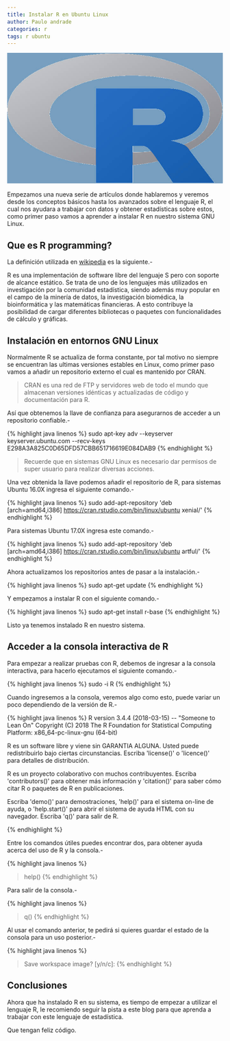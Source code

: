 ```yaml
---
title: Instalar R en Ubuntu Linux
author: Paulo andrade
categories: r
tags: r ubuntu
---
```


![Instalacion R programming](/img/r.jpg)

Empezamos una nueva serie de artículos donde hablaremos y veremos desde los conceptos básicos hasta los avanzados sobre el lenguaje R, el cual nos ayudara a trabajar con datos y obtener estadísticas sobre estos, como primer paso vamos a aprender a instalar R en nuestro sistema GNU Linux.

## Que es R programming?

La definición utilizada en [wikipedia](https://es.wikipedia.org/wiki/R_(lenguaje_de_programaci%C3%B3n)) es la siguiente.-

R es una implementación de software libre del lenguaje S pero con soporte de alcance estático. Se trata de uno de los lenguajes más utilizados en investigación por la comunidad estadística, siendo además muy popular en el campo de la minería de datos, la investigación biomédica, la bioinformática y las matemáticas financieras. A esto contribuye la posibilidad de cargar diferentes bibliotecas o paquetes con funcionalidades de cálculo y gráficas.

## Instalación en entornos GNU Linux

Normalmente R se actualiza de forma constante, por tal motivo no siempre se encuentran las ultimas versiones estables en Linux, como primer paso vamos a añadir un repositorio externo el cual es mantenido por CRAN.

> CRAN es una red de FTP y servidores web de todo el mundo que almacenan versiones idénticas y actualizadas de código y documentación para R.

Así que obtenemos la llave de confianza para asegurarnos de acceder a un repositorio confiable.-

<ins class="adsbygoogle"
     style="display:block; text-align:center;"
     data-ad-layout="in-article"
     data-ad-format="fluid"
     data-ad-client="ca-pub-0593566584451788"
     data-ad-slot="1426664336"></ins>
<script>
     (adsbygoogle = window.adsbygoogle || []).push({});
</script>

{% highlight java linenos %}
sudo apt-key adv --keyserver keyserver.ubuntu.com --recv-keys E298A3A825C0D65DFD57CBB651716619E084DAB9
{% endhighlight %}

> Recuerde que en sistemas GNU Linux es necesario dar permisos de super usuario para realizar diversas acciones.

Una vez obtenida la llave podemos añadir el repositorio de R, para sistemas Ubuntu 16.0X ingresa el siguiente comando.-

{% highlight java linenos %}
sudo add-apt-repository 'deb [arch=amd64,i386] https://cran.rstudio.com/bin/linux/ubuntu xenial/'
{% endhighlight %}

Para sistemas Ubuntu 17.0X ingresa este comando.-

{% highlight java linenos %}
sudo add-apt-repository 'deb [arch=amd64,i386] https://cran.rstudio.com/bin/linux/ubuntu artful/'
{% endhighlight %}

Ahora actualizamos los repositorios antes de pasar a la instalación.-

{% highlight java linenos %}
sudo apt-get update
{% endhighlight %}

Y empezamos a instalar R con el siguiente comando.-

{% highlight java linenos %}
sudo apt-get install r-base
{% endhighlight %}

Listo ya tenemos instalado R en nuestro sistema.

## Acceder a la consola interactiva de R

Para empezar a realizar pruebas con R, debemos de ingresar a la consola interactiva, para hacerlo ejecutamos el siguiente comando.-

{% highlight java linenos %}
sudo -i R
{% endhighlight %}

Cuando ingresemos a la consola, veremos algo como esto, puede variar un poco dependiendo de la versión de R.-

{% highlight java linenos %}
R version 3.4.4 (2018-03-15) -- "Someone to Lean On"
Copyright (C) 2018 The R Foundation for Statistical Computing
Platform: x86_64-pc-linux-gnu (64-bit)

R es un software libre y viene sin GARANTIA ALGUNA.
Usted puede redistribuirlo bajo ciertas circunstancias.
Escriba 'license()' o 'licence()' para detalles de distribución.

R es un proyecto colaborativo con muchos contribuyentes.
Escriba 'contributors()' para obtener más información y
'citation()' para saber cómo citar R o paquetes de R en publicaciones.

Escriba 'demo()' para demostraciones, 'help()' para el sistema on-line de ayuda,
o 'help.start()' para abrir el sistema de ayuda HTML con su navegador.
Escriba 'q()' para salir de R.

> 
{% endhighlight %}

Entre los comandos útiles puedes encontrar dos, para obtener ayuda acerca del uso de R y la consola.-

{% highlight java linenos %}
> help()
{% endhighlight %}

Para salir de la consola.-

{% highlight java linenos %}
> q()
{% endhighlight %}

Al usar el comando anterior, te pedirá si quieres guardar el estado de la consola para un uso posterior.-

{% highlight java linenos %}
> Save workspace image? [y/n/c]:
{% endhighlight %}

## Conclusiones

Ahora que ha instalado R en su sistema, es tiempo de empezar a utilizar el lenguaje R, le recomiendo seguir la pista a este blog para que aprenda a trabajar con este lenguaje de estadística.

Que tengan feliz código.